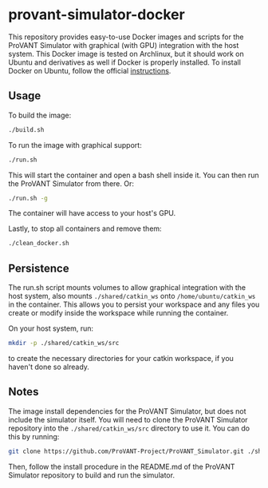 # provant-simulator-docker
This repository provides easy-to-use Docker images and scripts for the ProVANT Simulator with graphical (with GPU) integration with the host system. This Docker image is tested on Archlinux, but it should work on Ubuntu and derivatives as well if Docker is properly installed. To install Docker on Ubuntu, follow the official [instructions](https://docs.docker.com/engine/install/ubuntu/).

## Usage
To build the image:
```bash
./build.sh
```

To run the image with graphical support:
```bash
./run.sh
```
This will start the container and open a bash shell inside it. You can then run the ProVANT Simulator from there. Or:
```bash
./run.sh -g
```

The container will have access to your host's GPU.

Lastly, to stop all containers and remove them:
```bash
./clean_docker.sh
```

## Persistence
The run.sh script mounts volumes to allow graphical integration with the host system, also mounts `./shared/catkin_ws` onto `/home/ubuntu/catkin_ws` in the container. This allows you to persist your workspace and any files you create or modify inside the workspace while running the container.

On your host system, run:
```bash
mkdir -p ./shared/catkin_ws/src
```
to create the necessary directories for your catkin workspace, if you haven't done so already.

## Notes
The image install dependencies for the ProVANT Simulator, but does not include the simulator itself. You will need to clone the ProVANT Simulator repository into the `./shared/catkin_ws/src` directory to use it. You can do this by running:
```bash
git clone https://github.com/ProVANT-Project/ProVANT_Simulator.git ./shared/catkin_ws/src/ProVANT_Simulator
```
Then, follow the install procedure in the README.md of the ProVANT Simulator repository to build and run the simulator.

